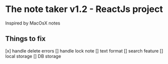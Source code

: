 # The note taker v1.2 - ReactJs project

Inspired by MacOsX notes

## Things to fix

[x] handle delete errors
[] handle lock note
[] text format
[] search feature
[] local storage
[] DB storage
